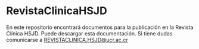 # RevistaClinicaHSJD

En este repositorio encontrará documentos para la publicación en la Revista Clínica HSJD.
Puede descargar esta documentación. 
Si tiene dudas comunicarse a REVISTACLINICA.HSJD@ucr.ac.cr
